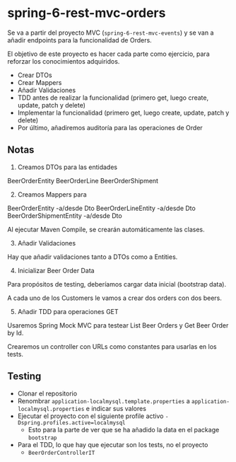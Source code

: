 # spring-6-rest-mvc-orders

Se va a partir del proyecto MVC (`spring-6-rest-mvc-events`) y se van a añadir endpoints para la funcionalidad de Orders.

El objetivo de este proyecto es hacer cada parte como ejercicio, para reforzar los conocimientos adquiridos.

- Crear DTOs
- Crear Mappers
- Añadir Validaciones
- TDD antes de realizar la funcionalidad (primero get, luego create, update, patch y delete)
- Implementar la funcionalidad (primero get, luego create, update, patch y delete)
- Por último, añadiremos auditoría para las operaciones de Order

## Notas

1. Creamos DTOs para las entidades

BeerOrderEntity
BeerOrderLine
BeerOrderShipment

2. Creamos Mappers para

BeerOrderEntity -a/desde Dto
BeerOrderLineEntity -a/desde Dto
BeerOrderShipmentEntity -a/desde Dto

Al ejecutar Maven Compile, se crearán automáticamente las clases.

3. Añadir Validaciones

Hay que añadir validaciones tanto a DTOs como a Entities.

4. Inicializar Beer Order Data

Para propósitos de testing, deberíamos cargar data inicial (bootstrap data).

A cada uno de los Customers le vamos a crear dos orders con dos beers.

5. Añadir TDD para operaciones GET

Usaremos Spring Mock MVC para testear List Beer Orders y Get Beer Order by Id.

Crearemos un controller con URLs como constantes para usarlas en los tests.

## Testing

- Clonar el repositorio
- Renombrar `application-localmysql.template.properties` a `application-localmysql.properties` e indicar sus valores
- Ejecutar el proyecto con el siguiente profile activo `-Dspring.profiles.active=localmysql`
  - Esto para la parte de ver que se ha añadido la data en el package `bootstrap`
- Para el TDD, lo que hay que ejecutar son los tests, no el proyecto
  - `BeerOrderControllerIT`